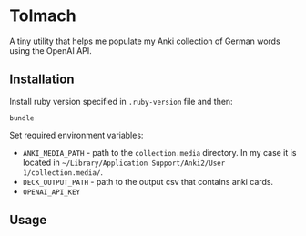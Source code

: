 # Tolmach

A tiny utility that helps me populate my Anki collection of German words using the OpenAI API.

## Installation

Install ruby version specified in `.ruby-version` file and then:

```
bundle
```

Set required environment variables:

- `ANKI_MEDIA_PATH` - path to the `collection.media` directory. In my case it is located in `~/Library/Application Support/Anki2/User 1/collection.media/`.
- `DECK_OUTPUT_PATH` - path to the output csv that contains anki cards.
- `OPENAI_API_KEY`

## Usage
